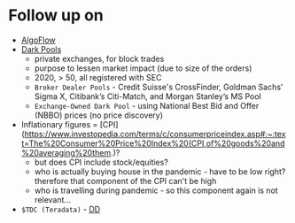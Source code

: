 # Follow up on
- [AlgoFlow](https://www.youtube.com/watch?v=CZR3WMAPNJ8&feature=youtu.be)
- [Dark Pools](https://www.investopedia.com/articles/markets/050614/introduction-dark-pools.asp)
  - private exchanges, for block trades
  - purpose to lessen market impact (due to size of the orders)
  - 2020, > 50, all registered with SEC
  - `Broker Dealer Pools` - Credit Suisse's CrossFinder, Goldman Sachs’ Sigma X, Citibank’s Citi-Match, and Morgan Stanley’s MS Pool
  - `Exchange-Owned Dark Pool` - using National Best Bid and Offer (NBBO) prices (no price discovery)
- Inflationary figures = [CPI](https://www.investopedia.com/terms/c/consumerpriceindex.asp#:~:text=The%20Consumer%20Price%20Index%20(CPI,of%20goods%20and%20averaging%20them.)?
  - but does CPI include stock/equities?
  - who is actually buying house in the pandemic - have to be low right? therefore that component of the CPI can't be high
  - who is travelling during pandemic - so this component again is not relevant...
- `$TDC (Teradata)` - [DD](https://www.reddit.com/r/wallstreetbetsOGs/comments/lh0z5v/tdc_teradata_longtime_leader_in_data_warehousing/?sort=new)
